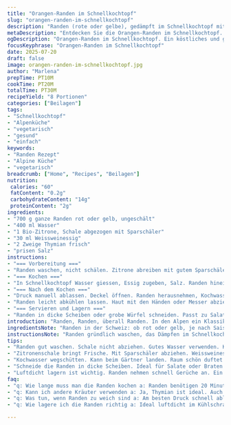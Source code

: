 ```yaml
---
title: "Orangen-Randen im Schnellkochtopf"
slug: "orangen-randen-im-schnellkochtopf"
description: "Randen (rote oder gelbe), gedämpft im Schnellkochtopf mit Orangenzesten und Weissweinessig. Kochdauer leicht variiert je nach Grösse, mit Kräuterzweig statt Orangenzeste. Perfekt als Salatbeilage oder gebraten. Ohne Lactose, glutenfrei, vegetarisch. Haltbar bis 7 Tage im Kühlschrank. Ein Hauch von Alpenfrische und Frucht - ganz ohne Sahne oder Butter. Einfache Zubereitung, wenig Aufwand, echte Bergküche."
metaDescription: "Entdecken Sie die Orangen-Randen im Schnellkochtopf. Ein einfaches alpines Rezept mit frischen Zutaten und traditioneller Zubereitung."
ogDescription: "Orangen-Randen im Schnellkochtopf. Ein köstliches und gesundes Rezept aus den Schweizer Alpen. Schnell, frisch und voller Aroma."
focusKeyphrase: "Orangen-Randen im Schnellkochtopf"
date: 2025-07-20
draft: false
image: orangen-randen-im-schnellkochtopf.jpg
author: "Marlena"
prepTime: PT10M
cookTime: PT20M
totalTime: PT30M
recipeYield: "8 Portionen"
categories: ["Beilagen"]
tags:
- "Schnellkochtopf"
- "Alpenküche"
- "vegetarisch"
- "gesund"
- "einfach"
keywords:
- "Randen Rezept"
- "Alpine Küche"
- "vegetarisch"
breadcrumb: ["Home", "Recipes", "Beilagen"]
nutrition: 
 calories: "60"
 fatContent: "0.2g"
 carbohydrateContent: "14g"
 proteinContent: "2g"
ingredients:
- "700 g ganze Randen rot oder gelb, ungeschält"
- "400 ml Wasser"
- "1 Bio-Zitrone, Schale abgezogen mit Sparschäler"
- "30 ml Weissweinessig"
- "2 Zweige Thymian frisch"
- "prisen Salz"
instructions:
- "=== Vorbereitung ==="
- "Randen waschen, nicht schälen. Zitrone abreiben mit gutem Sparschäler, nur die gelbe Schale, nicht weiss. Thymianzweige bereitstellen."
- "=== Kochen ==="
- "In Schnellkochtopf Wasser giessen, Essig zugeben, Salz. Randen hineinlegen, Zitronenzesten und Thymianzweige dazu. Deckel schliessen, auf Funktion Wurzelgemüse oder ähnliches einstellen. 20 Minuten bei hohem Druck. Bei kleinen Randen 15 Minuten reichen."
- "=== Nach dem Kochen ==="
- "Druck manuell ablassen. Deckel öffnen. Randen herausnehmen, Kochwasser wegschütten, Thymian und Zitronenschale entsorgen."
- "Randen leicht abkühlen lassen. Haut mit den Händen oder Messer abziehen – einfacher wenn noch warm."
- "=== Servieren und Lagern ==="
- "Randen in dicke Scheiben oder grobe Würfel schneiden. Passt zu Salaten oder in Pfanne mit etwas Appenzeller KurzBratkäse erhitzen bis leicht braun. Im Kühlschrank bis zu 7 Tage haltbar, gut abgedeckt."
introduction: "Randen, Randen, überall Randen. In den Alpen ein Klassiker – nicht nur als Fondue-Beilage, sondern auch als leichte Vorspeise. Schnellkochtopf sparen Zeit, genau wie der Einsatz von Zitrusfrüchten anstelle von Orangenschale – frischer, spritziger. Thymian bringt diese alpine Tiefe, cremige Käse braucht’s nicht. Die Reduktion von Säure und frischem Kraut – das Ganze ohne unnötigen Schnickschnack. Haltbar wie die Alpenluft kühl und klar im Kühlschrank – ein Gericht, das an Bergspaziergänge und milde Abende erinnert. Randen bleiben knackig, harmonieren mit Appenzeller oder einem Stück Schwarzbrot. Jeden Tag frisch, jeden Biss klar durchgegart. Kaum Aufwand, mehr Berggefühl."
ingredientsNote: "Randen in der Schweiz: ob rot oder gelb, je nach Saison. Gelbe Randen haben etwas milderen Geschmack. Wasser und Essig bilden das Dampf-Bad. Der Weissweinessig darf aus dem Wallis kommen, nicht zu sauer, das balanciert die Erdkraft. Zitronenschale statt Orange schafft mehr Frische, weniger Süße, passt besser zu Käse wie Appenzeller oder Vacherin Mont d’Or. Thymian könnte frisch vom Balkon sein oder direkt aus dem Alpental. Salz ganz klar spärlich – Randen sollen ihre Eigenheit behalten. Die Menge leicht verändert – weniger Wasser als im Original, so bleibt Aroma konzentrierter, das Kochen nicht zu feucht. Für Veganer ohne Butter oder Rahm. Schnellkochtopf, ein Must für Berghütten, spart Holz und Zeit."
instructionsNote: "Randen gründlich waschen, das Dämpfen im Schnellkochtopf ist schneller als im Ofen. Wichtig: Deckel gut verschliessen, Druck prüfen. 20 Minuten sind ein guter Richtwert, bei grossen Randen bis 25 Minuten. Nach Druckablassen sofort öffnen, sonst werden Randen zu weich. Haut lässt sich am besten entfernen, wenn Randen noch warm sind. Die feinen Zitronenzesten und der frische Thymian bringen Aroma, ohne Kräuterbrei. Kochwasser wegwerfen oder zum Gärtner, Duft zieht in die Luft, erinnert an Bergwald. Geschnitten in Scheiben, zum Braten mit Butterkäse ergibt sich ein rustikales, herzhaftes Gericht. Lagern immer luftdicht, Randen nehmen schnell Gerüche an. So simpel, so alpin."
tips:
- "Randen gut waschen. Schale nicht abziehen. Gutes Wasser verwenden. Kochzeit variiert. Kleinere Randen sind schneller gar. Hochdruck gut nutzen. Thymian frisch nutzen. Aromatisch und gesund."
- "Zitronenschale bringt Frische. Mit Sparschäler abziehen. Weissweinessig aus Wallis bevorzugen. Achte auf Balance. Zu sauer schadet. Kräuter frisch vom Balkon kann man nehmen. Stärkt Geschmack."
- "Kochwasser wegschütten. Kann beim Gärtner landen. Raum schön duftet nach Alpenwald. Randen sollten bissfest bleiben. Nach dem Kochen schnell den Deckel öffnen. So werden sie nicht zu weich."
- "Schneide die Randen in dicke Scheiben. Ideal für Salate oder Braten. Mit Appenzeller Käse leichten Schwung geben. Perfekt für die Berghütte. Tiefkühlbeutel für die Lagerung nutzen, damit frisch bleibt."
- "Luftdicht lagern ist wichtig. Randen nehmen schnell Gerüche an. Ein Stück Schwarzbrot passt gut dazu. Kleine Prise Bergsalz verbessert den Geschmack. Nüsslistengel für Bergkräuter-Akzent empfehlen."
faq:
- "q: Wie lange muss man die Randen kochen a: Randen benötigen 20 Minuten. Kleinere Randen sind schneller. Geschlossen kochen, Druckprüfung wichtig."
- "q: Kann ich andere Kräuter verwenden a: Ja, Thymian ist ideal. Auch Rosmarin möglich. Sekundäre Kräuter je nach Verfügbarkeit."
- "q: Was tun, wenn Randen zu weich sind a: Am besten Druck schnell ablassen. Überwachen der Kochzeit. Randen können auch in anderen Rezepten verwendet werden."
- "q: Wie lagere ich die Randen richtig a: Ideal luftdicht im Kühlschrank. Sandstrahl oder Plastiktüten nutzen. Gerüche unbedingt vermeiden, Randen reagieren empfindlich."

---
```


